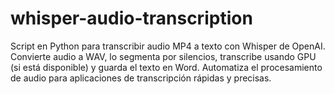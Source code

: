 # whisper-audio-transcription
Script en Python para transcribir audio MP4 a texto con Whisper de OpenAI. Convierte audio a WAV, lo segmenta por silencios, transcribe usando GPU (si está disponible) y guarda el texto en Word. Automatiza el procesamiento de audio para aplicaciones de transcripción rápidas y precisas.
